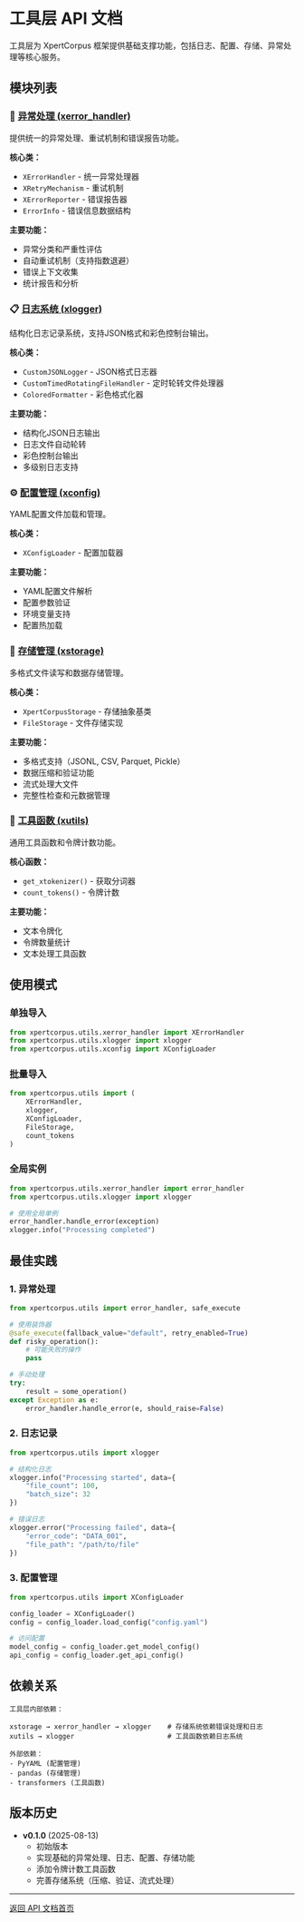 # 工具层 API 文档

工具层为 XpertCorpus 框架提供基础支撑功能，包括日志、配置、存储、异常处理等核心服务。

## 模块列表

### 🚨 [异常处理 (xerror_handler)](xerror_handler.md)
提供统一的异常处理、重试机制和错误报告功能。

**核心类：**
- `XErrorHandler` - 统一异常处理器
- `XRetryMechanism` - 重试机制
- `XErrorReporter` - 错误报告器
- `ErrorInfo` - 错误信息数据结构

**主要功能：**
- 异常分类和严重性评估
- 自动重试机制（支持指数退避）
- 错误上下文收集
- 统计报告和分析


### 📋 [日志系统 (xlogger)](xlogger.md)
结构化日志记录系统，支持JSON格式和彩色控制台输出。

**核心类：**
- `CustomJSONLogger` - JSON格式日志器
- `CustomTimedRotatingFileHandler` - 定时轮转文件处理器
- `ColoredFormatter` - 彩色格式化器

**主要功能：**
- 结构化JSON日志输出
- 日志文件自动轮转
- 彩色控制台输出
- 多级别日志支持

### ⚙️ [配置管理 (xconfig)](xconfig.md)
YAML配置文件加载和管理。

**核心类：**
- `XConfigLoader` - 配置加载器

**主要功能：**
- YAML配置文件解析
- 配置参数验证
- 环境变量支持
- 配置热加载

### 💾 [存储管理 (xstorage)](xstorage.md)
多格式文件读写和数据存储管理。

**核心类：**
- `XpertCorpusStorage` - 存储抽象基类
- `FileStorage` - 文件存储实现

**主要功能：**
- 多格式支持（JSONL, CSV, Parquet, Pickle）
- 数据压缩和验证功能
- 流式处理大文件
- 完整性检查和元数据管理

### 🔧 [工具函数 (xutils)](xutils.md)
通用工具函数和令牌计数功能。

**核心函数：**
- `get_xtokenizer()` - 获取分词器
- `count_tokens()` - 令牌计数

**主要功能：**
- 文本令牌化
- 令牌数量统计
- 文本处理工具函数

## 使用模式

### 单独导入
```python
from xpertcorpus.utils.xerror_handler import XErrorHandler
from xpertcorpus.utils.xlogger import xlogger
from xpertcorpus.utils.xconfig import XConfigLoader
```

### 批量导入
```python
from xpertcorpus.utils import (
    XErrorHandler,
    xlogger,
    XConfigLoader,
    FileStorage,
    count_tokens
)
```

### 全局实例
```python
from xpertcorpus.utils.xerror_handler import error_handler
from xpertcorpus.utils.xlogger import xlogger

# 使用全局单例
error_handler.handle_error(exception)
xlogger.info("Processing completed")
```

## 最佳实践

### 1. 异常处理
```python
from xpertcorpus.utils import error_handler, safe_execute

# 使用装饰器
@safe_execute(fallback_value="default", retry_enabled=True)
def risky_operation():
    # 可能失败的操作
    pass

# 手动处理
try:
    result = some_operation()
except Exception as e:
    error_handler.handle_error(e, should_raise=False)
```

### 2. 日志记录
```python
from xpertcorpus.utils import xlogger

# 结构化日志
xlogger.info("Processing started", data={
    "file_count": 100,
    "batch_size": 32
})

# 错误日志
xlogger.error("Processing failed", data={
    "error_code": "DATA_001",
    "file_path": "/path/to/file"
})
```

### 3. 配置管理
```python
from xpertcorpus.utils import XConfigLoader

config_loader = XConfigLoader()
config = config_loader.load_config("config.yaml")

# 访问配置
model_config = config_loader.get_model_config()
api_config = config_loader.get_api_config()
```

## 依赖关系

```
工具层内部依赖：

xstorage → xerror_handler → xlogger    # 存储系统依赖错误处理和日志
xutils → xlogger                       # 工具函数依赖日志系统

外部依赖：
- PyYAML (配置管理)
- pandas (存储管理) 
- transformers (工具函数)
```

## 版本历史

- **v0.1.0** (2025-08-13)
  - 初始版本
  - 实现基础的异常处理、日志、配置、存储功能
  - 添加令牌计数工具函数
  - 完善存储系统（压缩、验证、流式处理）


---

[返回 API 文档首页](../README.md) 